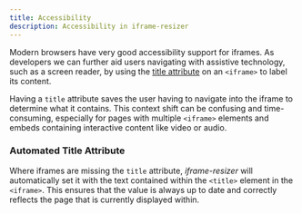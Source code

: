 ```yaml
---
title: Accessibility 
description: Accessibility in iframe-resizer
---
```


Modern browsers have very good accessibility support for iframes. As developers we can further aid
users navigating with assistive technology, such as a screen reader, by using the
[title attribute](https://developer.mozilla.org/en-US/docs/Web/HTML/Global_attributes/title) on an
`<iframe>` to label its content.

Having a `title` attribute saves the user having to navigate into the iframe to determine what it
contains. This context shift can be confusing and time-consuming, especially for pages with multiple
`<iframe>` elements and embeds containing interactive content like video or audio.

### Automated Title Attribute

Where iframes are missing the `title` attribute, _iframe-resizer_ will automatically set it with the
text contained within the `<title>` element in the `<iframe>`. This ensures that the value is always up
to date and correctly reflects the page that is currently displayed within.
